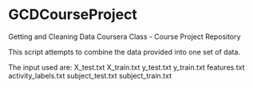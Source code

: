 GCDCourseProject
================

Getting and Cleaning Data Coursera Class - Course Project Repository

This script attempts to combine the data provided into one set of data.

The input used are:
	X_test.txt
	X_train.txt
	y_test.txt
	y_train.txt
	features.txt
	activity_labels.txt
	subject_test.txt
	subject_train.txt
